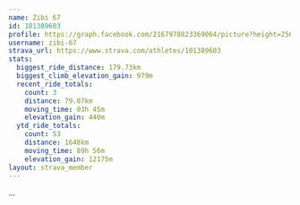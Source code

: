 ```yaml
---
name: Zibi 67
id: 101389603
profile: https://graph.facebook.com/2167978823369064/picture?height=256&width=256
username: zibi-67
strava_url: https://www.strava.com/athletes/101389603
stats:
  biggest_ride_distance: 179.73km
  biggest_climb_elevation_gain: 979m
  recent_ride_totals:
    count: 3
    distance: 79.07km
    moving_time: 03h 45m
    elevation_gain: 440m
  ytd_ride_totals:
    count: 53
    distance: 1648km
    moving_time: 89h 56m
    elevation_gain: 12175m
layout: strava_member
--- 
```

...
